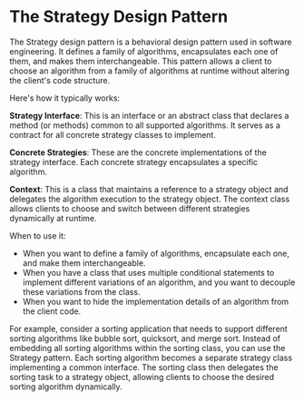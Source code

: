 # The Strategy Design Pattern

The Strategy design pattern is a behavioral design pattern used in software engineering. It defines a family of algorithms, encapsulates each one of them, and makes them interchangeable. This pattern allows a client to choose an algorithm from a family of algorithms at runtime without altering the client's code structure.

Here's how it typically works:

**Strategy Interface**: This is an interface or an abstract class that declares a method (or methods) common to all supported algorithms. It serves as a contract for all concrete strategy classes to implement.

**Concrete Strategies**: These are the concrete implementations of the strategy interface. Each concrete strategy encapsulates a specific algorithm.

**Context**: This is a class that maintains a reference to a strategy object and delegates the algorithm execution to the strategy object. The context class allows clients to choose and switch between different strategies dynamically at runtime.

When to use it:

- When you want to define a family of algorithms, encapsulate each one, and make them interchangeable.
- When you have a class that uses multiple conditional statements to implement different variations of an algorithm, and you want to decouple these variations from the class.
- When you want to hide the implementation details of an algorithm from the client code.

For example, consider a sorting application that needs to support different sorting algorithms like bubble sort, quicksort, and merge sort. Instead of embedding all sorting algorithms within the sorting class, you can use the Strategy pattern. Each sorting algorithm becomes a separate strategy class implementing a common interface. The sorting class then delegates the sorting task to a strategy object, allowing clients to choose the desired sorting algorithm dynamically.
